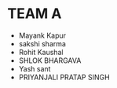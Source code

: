 # TEAM A

* Mayank Kapur
* sakshi sharma
* Rohit Kaushal
* SHLOK BHARGAVA
* Yash sant
* PRIYANJALI PRATAP SINGH